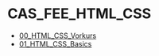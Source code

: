 # CAS_FEE_HTML_CSS

* [00_HTML_CSS_Vorkurs](./00_HTML_CSS_Vorkurs/README.md)
* [01_HTML_CSS_Basics](./01_HTML_CSS_Basics/README.md)
